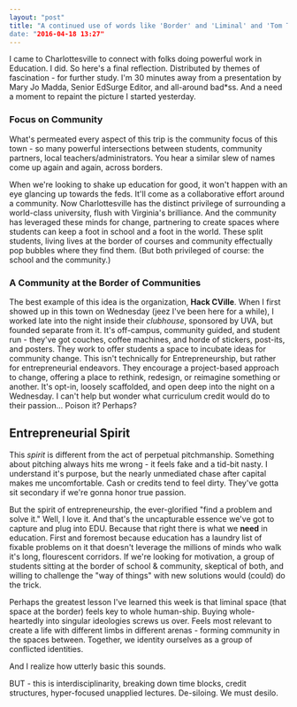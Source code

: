 ```yaml
---
layout: "post"
title: "A continued use of words like 'Border' and 'Liminal' and 'Tom Tom'
date: "2016-04-18 13:27"
---
```


I came to Charlottesville to connect with folks doing powerful work in Education. I did. So here's a final reflection. Distributed by themes of fascination - for further study. I'm 30 minutes away from a presentation by Mary Jo Madda, Senior EdSurge Editor, and all-around bad*ss. And a need a moment to repaint the picture I started yesterday.

### Focus on Community

What's permeated every aspect of this trip is the community focus of this town - so many powerful intersections between students, community partners, local teachers/administrators. You hear a similar slew of names come up again and again, across borders.

When we're looking to shake up education for good, it won't happen with an eye glancing up towards the feds. It'll come as a collaborative effort around a community. Now Charlottesville has the distinct privilege of surrounding a world-class university, flush with Virginia's brilliance. And the community has leveraged these minds for change, partnering to create spaces where students can keep a foot in school and a foot in the world. These split students, living lives at the border of courses and community effectually pop bubbles where they find them. (But both privileged of course: the school and the community.)

### A Community at the Border of Communities
The best example of this idea is the organization, **Hack CVille**. When I first showed up in this town on Wednesday (jeez I've been here for a while), I worked late into the night inside their _clubhouse_, sponsored by UVA, but founded separate from it. It's off-campus, community guided, and student run - they've got couches, coffee machines, and horde of stickers, post-its, and posters. They work to offer students a space to incubate ideas for community change. This isn't technically for Entrepreneurship, but rather for entrepreneurial endeavors. They encourage a project-based approach to change, offering a place to rethink, redesign, or reimagine something or another. It's opt-in, loosely scaffolded, and open deep into the night on a Wednesday. I can't help but wonder what curriculum credit would do to their passion... Poison it? Perhaps?

## Entrepreneurial Spirit
This _spirit_ is different from the act of perpetual pitchmanship. Something about pitching always hits me wrong - it feels fake and a tid-bit nasty. I understand it's purpose, but the nearly unmediated chase after capital makes me uncomfortable. Cash or credits tend to feel dirty. They've gotta sit secondary if we're gonna honor true passion.

But the spirit of entrepreneurship, the ever-glorified "find a problem and solve it." Well, I love it. And that's the uncapturable essence we've got to capture and plug into EDU. Because that right there is what we **need** in education. First and foremost because education has a laundry list of fixable problems on it that doesn't leverage the millions of minds who walk it's long, flourescent corridors. If we're looking for motivation, a group of students sitting at the border of school & community, skeptical of both, and willing to challenge the "way of things" with new solutions would (could) do the trick.

Perhaps the greatest lesson I've learned this week is that liminal space (that space at the border) feels key to whole human-ship. Buying whole-heartedly into singular ideologies screws us over. Feels most relevant to create a life with different limbs in different arenas - forming community in the spaces between. Together, we identity ourselves as a group of conflicted identities.

And I realize how utterly basic this sounds.

BUT - this is interdisciplinarity, breaking down time blocks, credit structures, hyper-focused unapplied lectures. De-siloing. We must desilo.
